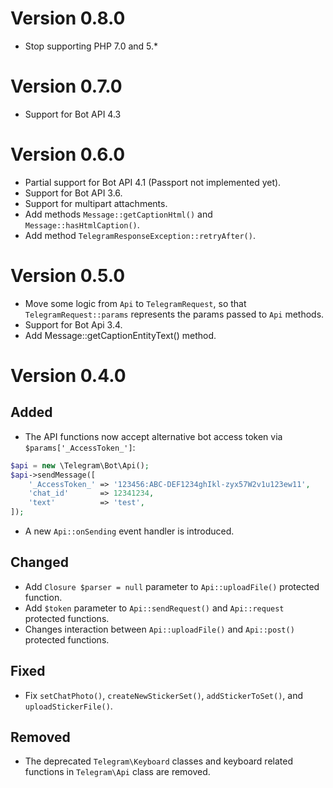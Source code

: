 # Version 0.8.0
- Stop supporting PHP 7.0 and 5.*

# Version 0.7.0
- Support for Bot API 4.3

# Version 0.6.0
- Partial support for Bot API 4.1 (Passport not implemented yet).
- Support for Bot API 3.6.
- Support for multipart attachments.
- Add methods `Message::getCaptionHtml()` and `Message::hasHtmlCaption()`.
- Add method `TelegramResponseException::retryAfter()`.

# Version 0.5.0

- Move some logic from `Api` to `TelegramRequest`, so that `TelegramRequest::params` represents the params passed to `Api` methods.
- Support for Bot Api 3.4.
- Add Message::getCaptionEntityText() method.

# Version 0.4.0

## Added
- The API functions now accept alternative bot access token via `$params['_AccessToken_']`:
```php
$api = new \Telegram\Bot\Api();
$api->sendMessage([
    '_AccessToken_' => '123456:ABC-DEF1234ghIkl-zyx57W2v1u123ew11',
    'chat_id'       => 12341234,
    'text'          => 'test',
]);
```

- A new `Api::onSending` event handler is introduced.

## Changed
- Add `Closure $parser = null` parameter to `Api::uploadFile()` protected function.
- Add `$token` parameter to `Api::sendRequest()` and `Api::request` protected functions.
- Changes interaction between `Api::uploadFile()` and `Api::post()` protected functions.

## Fixed
- Fix `setChatPhoto()`, `createNewStickerSet()`, `addStickerToSet()`, and `uploadStickerFile()`.

## Removed
- The deprecated `Telegram\Keyboard` classes and keyboard related functions in `Telegram\Api` class are removed.
